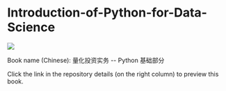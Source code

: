 # Introduction-of-Python-for-Data-Science

![](https://shields.io/badge/language-zh--CN-yellow.svg)

Book name (Chinese): 量化投资实务 -- Python 基础部分

Click the link in the repository details (on the right column) to preview this book.
